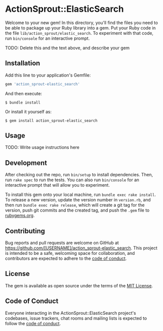 # ActionSprout::ElasticSearch

Welcome to your new gem! In this directory, you'll find the files you need to be able to package up your Ruby library into a gem. Put your Ruby code in the file `lib/action_sprout/elastic_search`. To experiment with that code, run `bin/console` for an interactive prompt.

TODO: Delete this and the text above, and describe your gem

## Installation

Add this line to your application's Gemfile:

```ruby
gem 'action_sprout-elastic_search'
```

And then execute:

    $ bundle install

Or install it yourself as:

    $ gem install action_sprout-elastic_search

## Usage

TODO: Write usage instructions here

## Development

After checking out the repo, run `bin/setup` to install dependencies. Then, run `rake spec` to run the tests. You can also run `bin/console` for an interactive prompt that will allow you to experiment.

To install this gem onto your local machine, run `bundle exec rake install`. To release a new version, update the version number in `version.rb`, and then run `bundle exec rake release`, which will create a git tag for the version, push git commits and the created tag, and push the `.gem` file to [rubygems.org](https://rubygems.org).

## Contributing

Bug reports and pull requests are welcome on GitHub at https://github.com/[USERNAME]/action_sprout-elastic_search. This project is intended to be a safe, welcoming space for collaboration, and contributors are expected to adhere to the [code of conduct](https://github.com/[USERNAME]/action_sprout-elastic_search/blob/main/CODE_OF_CONDUCT.md).

## License

The gem is available as open source under the terms of the [MIT License](https://opensource.org/licenses/MIT).

## Code of Conduct

Everyone interacting in the ActionSprout::ElasticSearch project's codebases, issue trackers, chat rooms and mailing lists is expected to follow the [code of conduct](https://github.com/[USERNAME]/action_sprout-elastic_search/blob/main/CODE_OF_CONDUCT.md).
